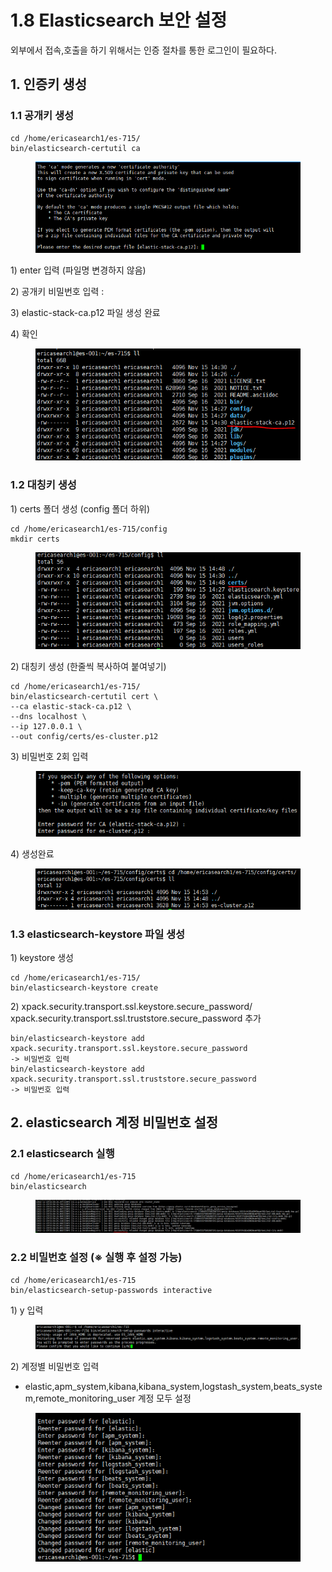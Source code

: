 # 1.8 Elasticsearch 보안 설정

외부에서 접속,호출을  하기 위해서는 인증 절차를 통한 로그인이 필요하다.

## 1. 인증키 생성

### 1.1 공개키 생성

```
cd /home/ericasearch1/es-715/
bin/elasticsearch-certutil ca
```

<figure><img src="../.gitbook/assets/Image.png" alt=""><figcaption></figcaption></figure>

1\) enter 입력 (파일명 변경하지 않음)

2\) 공개키 비밀번호 입력 :&#x20;

3\) elastic-stack-ca.p12 파일 생성 완료

4\) 확인

<figure><img src="../.gitbook/assets/image (35).png" alt=""><figcaption></figcaption></figure>

### 1.2 대칭키 생성

1\) certs 폴더 생성 (config 폴더 하위)

```
cd /home/ericasearch1/es-715/config
mkdir certs
```

<figure><img src="../.gitbook/assets/image (23) (2).png" alt=""><figcaption></figcaption></figure>

2\) 대칭키 생성  (한줄씩 복사하여 붙여넣기)

```
cd /home/ericasearch1/es-715/
bin/elasticsearch-certutil cert \
--ca elastic-stack-ca.p12 \
--dns localhost \
--ip 127.0.0.1 \
--out config/certs/es-cluster.p12
```

3\) 비밀번호 2회 입력

<figure><img src="../.gitbook/assets/image (34) (1).png" alt=""><figcaption></figcaption></figure>

4\) 생성완료

<figure><img src="../.gitbook/assets/image (18) (1).png" alt=""><figcaption></figcaption></figure>

### 1.3 elasticsearch-keystore 파일 생성

1\) keystore 생성

```
cd /home/ericasearch1/es-715/
bin/elasticsearch-keystore create
```

2\) xpack.security.transport.ssl.keystore.secure\_password/ xpack.security.transport.ssl.truststore.secure\_password 추가

```
bin/elasticsearch-keystore add xpack.security.transport.ssl.keystore.secure_password
-> 비밀번호 입력
bin/elasticsearch-keystore add xpack.security.transport.ssl.truststore.secure_password
-> 비밀번호 입력
```

## 2. elasticsearch 계정 비밀번호 설정

### 2.1 elasticsearch 실행

```
cd /home/ericasearch1/es-715
bin/elasticsearch
```

<figure><img src="../.gitbook/assets/image (36).png" alt=""><figcaption></figcaption></figure>

### 2.2 비밀번호 설정 (※ 실행 후 설정 가능)

```
cd /home/ericasearch1/es-715
bin/elasticsearch-setup-passwords interactive
```

1\) y 입력

<figure><img src="../.gitbook/assets/image (38).png" alt=""><figcaption></figcaption></figure>

2\) 계정별 비밀번호 입력

* elastic,apm\_system,kibana,kibana\_system,logstash\_system,beats\_system,remote\_monitoring\_user 계정 모두 설정

<figure><img src="../.gitbook/assets/image (39).png" alt=""><figcaption></figcaption></figure>



